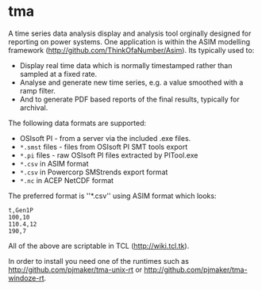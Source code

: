 # tma

A time series data analysis display and analysis tool orginally
designed for reporting on power systems. One application is 
within the ASIM modelling framework (http://github.com/ThinkOfaNumber/Asim).
Its typically used to:

* Display real time data which is normally timestamped rather than 
sampled at a fixed rate.
* Analyse and generate new time series, e.g. a value smoothed with
a ramp filter.
* And to generate PDF based reports of the final results, typically
for archival.

The following data formats are supported:

* OSIsoft PI - from a server via the included .exe files.
* ``*.smst`` files - files from OSIsoft PI SMT tools export
* ``*.pi`` files - raw OSIsoft PI files extracted by PITool.exe
* ``*.csv`` in ASIM format  
* ``*.csv`` in Powercorp SMStrends export format
* ``*.nc`` in ACEP NetCDF format

The preferred format is ''*.csv'' using ASIM format which 
looks:

````
t,Gen1P
100,10
110.4,12
190,7
````

All of the above are scriptable in TCL (http://wiki.tcl.tk).

In order to install you need one of the runtimes such as
<http://github.com/pjmaker/tma-unix-rt> or
<http://github.com/pjmaker/tma-windoze-rt>. 

